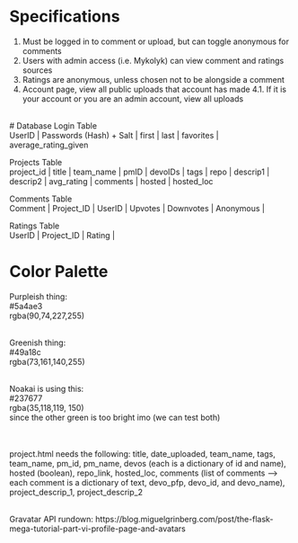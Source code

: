 # Specifications
1. Must be logged in to comment or upload, but can toggle anonymous for comments
2. Users with admin access (i.e. Mykolyk) can view comment and ratings sources
3. Ratings are anonymous, unless chosen not to be alongside a comment
4. Account page, view all public uploads that account has made
4.1. If it is your account or you are an admin account, view all uploads
<br>
# Database
Login Table<br>
UserID | Passwords (Hash) + Salt | first | last | favorites | average_rating_given<br>

Projects Table<br>
project_id | title | team_name | pmID | devoIDs | tags | repo | descrip1 | descrip2 | avg_rating | comments | hosted | hosted_loc <br>

Comments Table<br>
Comment | Project_ID | UserID | Upvotes | Downvotes | Anonymous | <br>

Ratings Table<br>
UserID | Project_ID | Rating |<br>

# Color Palette
Purpleish thing:<br>
#5a4ae3<br>
rgba(90,74,227,255)<br><br>

Greenish thing:<br>
#49a18c<br>
rgba(73,161,140,255)<br><br>

Noakai is using this:<br>
#237677<br>
rgba(35,118,119, 150)<br>
since the other green is too bright imo (we can test both)

<br><br>
project.html needs the following:
title, date_uploaded, team_name, tags, team_name, pm_id, pm_name, devos (each is a dictionary of id and name), hosted (boolean), repo_link, hosted_loc, comments (list of comments --> each comment is a dictionary of text, devo_pfp, devo_id, and devo_name), project_descrip_1, project_descrip_2

<br>
Gravatar API rundown: https://blog.miguelgrinberg.com/post/the-flask-mega-tutorial-part-vi-profile-page-and-avatars
